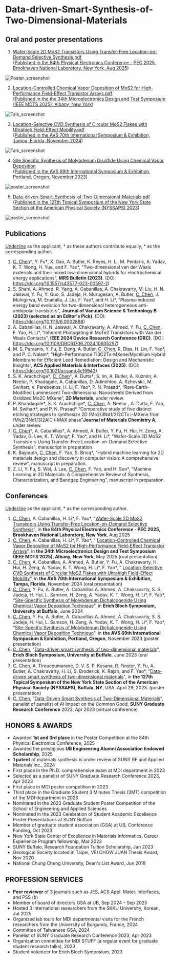 # Data-driven-Smart-Synthesis-of-Two-Dimensional-Materials

## Oral and poster presentations
1. [Wafer-Scale 2D MoS2 Transistors Using Transfer-Free Location-on-Demand Selective Synthesis.pdf](https://github.com/Chu-Te-Ethan-Chen/Data-driven-Smart-Synthesis-of-Two-Dimensional-Materials/blob/main/Assets/08-11-2025%20PEC%202025/Chu_Te_Ethan_Chen_PEC_2025_poster_36x48_V5.pdf)<br />([Published in the 84th Physical Electronics Conference - PEC 2025, Brookhaven National Laboratory,  New York, Aug 2025](https://pec2025.replit.app/static/attached_assets/PEC%20Abstract%20Booklet.pdf#page=31))

![Poster_screenshot](https://github.com/Chu-Te-Ethan-Chen/Data-driven-Smart-Synthesis-of-Two-Dimensional-Materials/blob/main/Assets/08-11-2025%20PEC%202025/PEC%202025%20ChuTe%20Chen%20poster%20screenshot.png)

2. [Location-Controlled Chemical Vapor Deposition of MoS2 for High-Performance Field-Effect Transistor Arrays.pdf](https://github.com/Chu-Te-Ethan-Chen/Data-driven-Smart-Synthesis-of-Two-Dimensional-Materials/blob/main/Assets/05-19-2025%20IEEE%20MDTS/28_Location-Controlled%20Chemical%20Vapor%20Deposition%20of%20MoS2%20for%20High-Performance%20Field-Effect%20Transistor%20Arrays_05_19_2025.pdf)<br />([Published in the the 34th Microelectronics Design and Test Symposium (IEEE MDTS 2025), Albany, New York](https://mdts.ieee.org/full-agenda-2025/))

![Talk_screenshot](https://github.com/Chu-Te-Ethan-Chen/Data-driven-Smart-Synthesis-of-Two-Dimensional-Materials/blob/main/Assets/05-19-2025%20IEEE%20MDTS/05-19-2025%20IEEE%20MDTS%20screenshot.png)

3. [Location-Selective CVD Synthesis of Circular MoS2 Flakes with Ultrahigh Field-Effect Mobility.pdf](https://github.com/Chu-Te-Ethan-Chen/Data-driven-Smart-Synthesis-of-Two-Dimensional-Materials/blob/main/Assets/11-03-2024%20AVS70/Location-Selective%20CVD%20Synthesis%20of%20Circular%20MoS2%20Flakes%20with%20Ultrahigh%20Field-Effect%20Mobility_2024_10_15.pdf) <br />([Published in the AVS 70th International Symposium & Exhibition, Tampa, Florida, November 2024](https://avs70.avs.org/wp-content/uploads/2024/07/ProgramBook_Complete.pdf#page=50))

![Talk_screenshot](https://github.com/Chu-Te-Ethan-Chen/Data-driven-Smart-Synthesis-of-Two-Dimensional-Materials/blob/main/Assets/11-03-2024%20AVS70/11-03-2024%20AVS70%20screenshot.png)

4. [Site Specific Synthesis of Molybdenum Disulfide Using Chemical Vapor Deposition](https://github.com/Chu-Te-Ethan-Chen/Data-driven-Smart-Synthesis-of-Two-Dimensional-Materials/blob/main/Assets/11-05-2023%20AVS69/11-05-2023%20AVS69%20Chu_Te_Chen.pdf) <br />([Published in the AVS 69th International Symposium & Exhibition, Portland, Oregon, November 2023](https://avs69.avs.org/wp-content/uploads/2023/11/ProgramBook_Complete.pdf#page=179))

![poster_screenshot](https://github.com/Chu-Te-Ethan-Chen/Data-driven-Smart-Synthesis-of-Two-Dimensional-Materials/blob/main/Assets/11-05-2023%20AVS69/Poster_screenshot.png)

5. [Data-driven-Smart-Synthesis-of-Two-Dimensional-Materials.pdf](https://github.com/Chu-Te-Ethan-Chen/Data-driven-Smart-Synthesis-of-Two-Dimensional-Materials/blob/main/Assets/Data-Driven%20Smart%20Synthesis%20of%20Two-Dimensional%20Materials.pdf)<br />([Published in the 127th Topical Symposium of the New York State Section of the American Physical Society (NYSSAPS) 2023](https://archivesites.nyssaps.org/Spring2023/agenda.pdf#page=21))

![poster_screenshot](https://github.com/Chu-Te-Ethan-Chen/Data-driven-Smart-Synthesis-of-Two-Dimensional-Materials/blob/main/Assets/Poster_screenshot.png)

## Publications
<ins>Underline</ins> as the applicant, † as these authors contribute equally, * as the corresponding author.
1.	<ins>C. Chen</ins>†, Y. Fu†, X. Gao, A. Butler, K. Reyes, H. Li, M. Pentaris, A. Yadav, K. T. Wong, H. Yue, and F. Yao*, "Two-dimensional van der Waals materials and their mixed low-dimensional hybrids for electrochemical energy applications", __MRS Bulletin (2023)__. (DOI: https://doi.org/10.1557/s43577-023-00597-2)
2.	S. Shahi, A. Ahmed, R. Yang, A. Cabanillas, A. Chakravarty, M. Liu, H. N. Jaiswal, Y. Fu, Y. Guo, S. Jadeja, H. Murugesan, A. Butler, <ins>C. Chen</ins>, J. Muhigirwa, M. Enaitalla, J. Liu, F. Yao*, and H. Li*, "Plasma-induced energy band evolution for two-dimensional heterogeneous anti-ambipolar transistors", __Journal of Vacuum Science & Technology B (2023) (selected as an Editor's Pick)__. (DOI:  https://doi.org/10.1116/6.0002888)
3.	A. Cabanillas, H. N. Jaiswal, A. Chakravarty, A. Ahmed, Y. Fu, <ins>C. Chen</ins>, F. Yao, H. Li*, "Inherent Photogating in MoTe2 Transistors with Van der Waals Contacts", __IEEE 2024 Device Research Conference (DRC)__. (DOI: https://doi.org/10.1109/DRC61706.2024.10605297)
4.	M. S. Parasnis, Y. Fu, E. Deng, A. Butler, <ins>C. Chen</ins>, R. Dias, H. Lin, F. Yao*, and P. C. Nalam*, “High-Performance Ti3C2Tx-MXene/Mycelium Hybrid Membrane for Efficient Lead Remediation: Design and Mechanistic Insights”, __ACS Applied Materials & Interfaces (2025)__. (DOI: https://doi.org/10.1021/acsami.4c19943)
5.	S. K. Arachchige†, <ins>C. Chen</ins>†, A. Dutta†, S. Im, A. Butler, A. Kuzmin, A. Neelur, P. Khadagale, A. Cabanillas, D. Adinehloo, A. Rzhevskii, M. Swihart, V. Perebeinos, H. Li, F. Yao*, P. N. Prasad*, “Rare-Earth-Modified Luminescent Two-dimensional Nanosheets Derived from Oxidized Mo2C MXene”, __2D Materials__, under review.
6.	P. Khandagale†, S. K. Arachchige†, <ins>C. Chen</ins>, A. Neelur , A. Dutta, F. Yao, M. Swihart*, and P. N. Prasad* “Comparative study of five distinct etching strategies to synthesize 2D (Mo2/3Nd1/3)2CTx i-MXene from (Mo2/3Nd1/3)2AlC i-MAX phase”__Journal of Materials Chemistry A__, under review.
7.	<ins>C. Chen</ins>†, A. Cabanillas†, A. Ahmed, A. Butler, Y. Fu, H. Hui, H. Zeng, A. Yadav, G. Lee, K. T. Wong*, F. Yao*, and H. Li*, "Wafer-Scale 2D MoS2 Transistors Using Transfer-Free Location-on-Demand Selective Synthesis", manuscript in preparation.
8.	K. Bayoudh, <ins>C. Chen</ins>, F. Yao, S. Bricq*, "Hybrid machine learning for 2D materials design and discovery in computer vision: A comprehensive review", manuscript in preparation.
9.	Z. Li, Y. Fu, S. Wei, J. Lee, <ins>C. Chen</ins>, F. Yao, and H. Sun*, "Machine Learning in 2D Materials: A Comprehensive Review of Synthesis, Characterization, and Bandgap Engineering", manuscript in preparation.

## Conferences
<ins>Underline</ins> as the applicant, * as the corresponding author.
1. <ins>C. Chen</ins>, A. Cabanillas, H. Li*, F. Yao*, "[Wafer-Scale 2D MoS2 Transistors Using Transfer-Free Location-on-Demand Selective Synthesis](https://pec2025.replit.app/static/attached_assets/PEC%20Abstract%20Booklet.pdf#page=31)", in __the 84th Physical Electronics Conference - PEC 2025, Brookhaven National Laboratory, New York__, Aug 2025
2. <ins>C. Chen</ins>, A. Cabanillas, H. Li*, F. Yao*, " [Location-Controlled Chemical Vapor Deposition of MoS2 for High-Performance Field-Effect Transistor Arrays](https://mdts.ieee.org/full-agenda-2025/)", in __the 34th Microelectronics Design and Test Symposium (IEEE MDTS 2025), Albany, New York__, May 2025 (oral presentation)
3.	<ins>C. Chen</ins>, A. Cabanillas, A. Ahmed, A. Butler, Y. Fu, A. Chakravarty, H. Hui, H. Zeng, A. Yadav, K. T. Wong, H. Li*, F. Yao*, " [Location-Selective CVD Synthesis of Circular MoS2 Flakes with Ultrahigh Field-Effect Mobility](https://avs70.avs.org/wp-content/uploads/2024/07/ProgramBook_Complete.pdf#page=50)", in __the AVS 70th International Symposium & Exhibition, Tampa, Florida__, November 2024 (oral presentation)
4.	<ins>C. Chen</ins>, Y. Fu, A. Butler, A. Cabanillas A. Ahmed, A. Chakravarty, S. S. Jadeja, H. Hui, L. Samson, H. Zeng, A. Yadav, K. T. Wong, H. Li*, F. Yao*, "[Site-Specific Synthesis of Molybdenum Dichalcogenide Using Chemical Vapor Deposition Technique](https://engineering.buffalo.edu/materials-design-innovation/summer-institute/ebs.html#agenda)", in __Erich Bloch Symposium, University at Buffalo__, June 2024
5.	<ins>C. Chen</ins>, Y. Fu, A. Butler, A. Cabanillas A. Ahmed, A. Chakravarty, S. S. Jadeja, H. Hui, L. Samson, H. Zeng, A. Yadav, K. T. Wong, H. Li*, F. Yao*, "[Site-Specific Synthesis of Molybdenum Dichalcogenide Using Chemical Vapor Deposition Technique](https://avs69.avs.org/wp-content/uploads/2023/11/ProgramBook_Complete.pdf#page=179)", in __the AVS 69th International Symposium & Exhibition, Portland, Oregon__, November 2023 (poster presentation)
6.	<ins>C. Chen</ins>, "[Data-driven smart synthesis of two-dimensional materials](https://github.com/Chu-Te-Ethan-Chen/Data-driven-Smart-Synthesis-of-Two-Dimensional-Materials)", __Erich Bloch Symposium, University at Buffalo__, June 2023 (oral presentation)
7.	<ins>C. Chen</ins>, A. Tiroucoumarane, D. V. S. P. Kosana, R. Finster, Y. Fu, A. Butler, A. Chakravarty, H. Li, S. Broderick, K. Rajan, and F. Yao*, "[Data-driven smart synthesis of two-dimensional materials](https://archivesites.nyssaps.org/Spring2023/agenda.pdf#page=21)", in __the 127th Topical Symposium of the New York State Section of the American Physical Society (NYSSAPS), Buffalo, NY__, USA, April 29, 2023. (poster presentation)
8.	<ins>C. Chen</ins>, "[Data-Driven Smart Synthesis of Two-Dimensional Materials](https://youtu.be/EXikXXb3MdI?list=PL2s9RSt3uchiFvZp-P8ohKBc4PPFEn_KM&t=219)", panelist of panelist of AI Impact on the Common Good, __SUNY Graduate Research Conference__ 2023, Apr 2023 (virtual conference)

## HONORS & AWARDS
-	Awarded __1st and 3rd place__ in the Poster Competition at the 84th Physical Electronics Conference, 2025
-	Awarded the prestigious __UB Engineering Alumni Association Endowed Scholarship__, 2025
-	__1 patent__ of materials synthesis is under review of SUNY RF and Applied Materials Inc., 2024
-	First place in the Ph.D. comprehensive exam at MDI department in 2023
-	Selected as a panelist of SUNY Graduate Research Conference 2023, Apr 2023
-	First place in MDI poster competition in 2023
-	Third place in the Graduate Student 3 Minutes Thesis (3MT) competition of the MDI department in 2023
-	Nominated in the 2023 Graduate Student Poster Competition of the School of Engineering and Applied Sciences
-	Nominated in the 2023 Celebration of Student Academic Excellence Poster Presentations at SUNY Buffalo
-	Member of graduate student association (GSA) at UB, Conference Funding, Oct 2023
-	New York State Center of Excellence in Materials Informatics, Career Experience Program fellowship, Mar 2023
-	SUNY Buffalo, Research Foundation Tuition Scholarship, Jan 2023
-	Geological Society located in Taipei, VEI CHOW JUAN Thesis Award, Nov 2020
-	National Chung Cheng University, Dean's List Award, Jun 2018

## PROFESSION SERVICES 
-	__Peer reviewer__ of 3 journals such as JES, ACS Appl. Mater. Interfaces, and PSS (b)
-	Member of board of directors GSA at UB, Sep 2024 – Sep 2025
-	Hosted 3 international researchers from the SKKU University, Korean, Jul 2025
-	Organized lab tours for MDI departmental visits for the French researchers from the University of Burgundy, France, 2024
-	Committee of Taiwanese GSA, 2024 
-	Panelist of SUNY Graduate Research Conference 2023, Apr 2023
-	Organization committee for MDI STUFF (a regular event for graduate student research talks), 2023
-	Student volunteer for Erich Bloch Symposium, 2023
